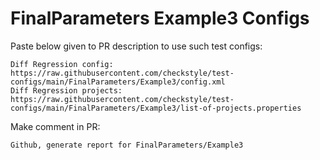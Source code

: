 # FinalParameters Example3 Configs
Paste below given to PR description to use such test configs:
```
Diff Regression config: https://raw.githubusercontent.com/checkstyle/test-configs/main/FinalParameters/Example3/config.xml
Diff Regression projects: https://raw.githubusercontent.com/checkstyle/test-configs/main/FinalParameters/Example3/list-of-projects.properties
```
Make comment in PR:
```
Github, generate report for FinalParameters/Example3
```
